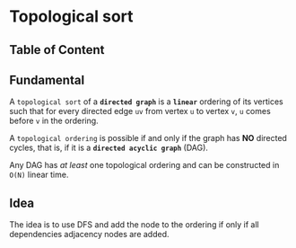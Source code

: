 # Topological sort

## Table of Content

## Fundamental

A `topological sort` of a **`directed graph`** is a **`linear`** ordering of its vertices such that for every directed edge `uv` from vertex `u` to vertex `v`, `u` comes before `v` in the ordering.


A `topological ordering` is possible if and only if the graph has **NO** directed cycles, that is, if it is a **`directed acyclic graph`** (DAG).


Any DAG has _at least_ one topological ordering and can be constructed in `O(N)` linear time.

## Idea

The idea is to use DFS and add the node to the ordering if only if all dependencies adjacency nodes are added.
